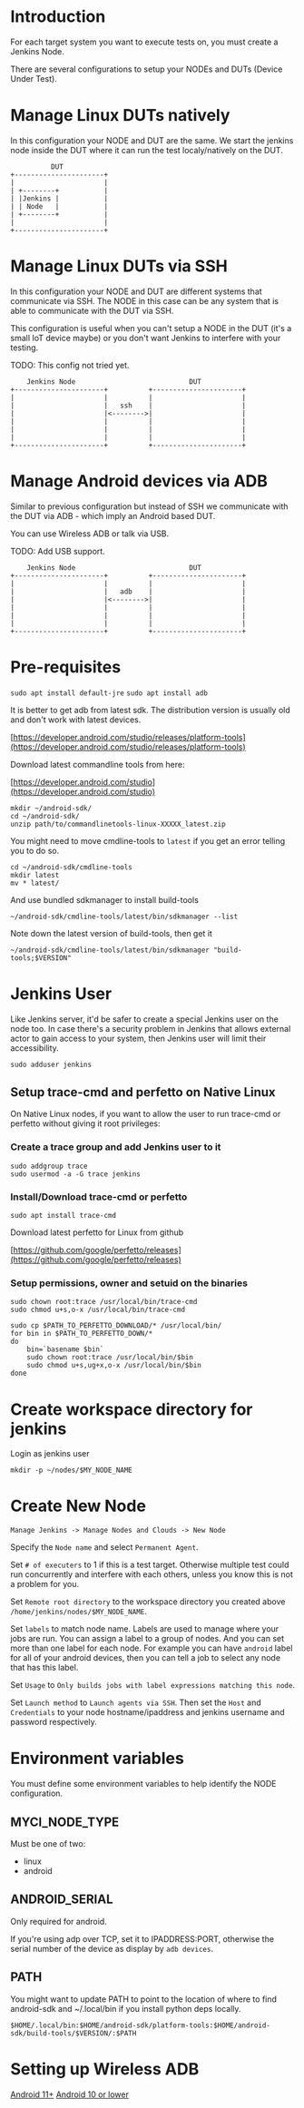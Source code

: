 # Introduction

For each target system you want to execute tests on, you must create a Jenkins
Node.

There are several configurations to setup your NODEs and DUTs (Device Under
Test).

# Manage Linux DUTs natively

In this configuration your NODE and DUT are the same. We start the jenkins node
inside the DUT where it can run the test localy/natively on the DUT.

              DUT
    +----------------------+
    |                      |
    | +--------+           |
    | |Jenkins |           |
    | | Node   |           |
    | +--------+           |
    |                      |
    +----------------------+

# Manage Linux DUTs via SSH

In this configuration your NODE and DUT are different systems that communicate
via SSH. The NODE in this case can be any system that is able to communicate
with the DUT via SSH.

This configuration is useful when you can't setup a NODE in the DUT (it's
a small IoT device maybe) or you don't want Jenkins to interfere with your
testing.

TODO: This config not tried yet.

        Jenkins Node                            DUT
    +----------------------+          +----------------------+
    |                      |          |                      |
    |                      |   ssh    |                      |
    |                      |<-------->|                      |
    |                      |          |                      |
    |                      |          |                      |
    |                      |          |                      |
    +----------------------+          +----------------------+

# Manage Android devices via ADB

Similar to previous configuration but instead of SSH we communicate with the
DUT via ADB - which imply an Android based DUT.

You can use Wireless ADB or talk via USB.

TODO: Add USB support.

        Jenkins Node                            DUT
    +----------------------+          +----------------------+
    |                      |          |                      |
    |                      |   adb    |                      |
    |                      |<-------->|                      |
    |                      |          |                      |
    |                      |          |                      |
    |                      |          |                      |
    +----------------------+          +----------------------+

# Pre-requisites

`sudo apt install default-jre`
`sudo apt install adb`

It is better to get adb from latest sdk. The distribution version is usually
old and don't work with latest devices.

[https://developer.android.com/studio/releases/platform-tools](https://developer.android.com/studio/releases/platform-tools)

Download latest commandline tools from here:

[https://developer.android.com/studio](https://developer.android.com/studio)

```
mkdir ~/android-sdk/
cd ~/android-sdk/
unzip path/to/commandlinetools-linux-XXXXX_latest.zip
```

You might need to move cmdline-tools to `latest` if you get an error telling
you to do so.

```
cd ~/android-sdk/cmdline-tools
mkdir latest
mv * latest/
```

And use bundled sdkmanager to install build-tools

`~/android-sdk/cmdline-tools/latest/bin/sdkmanager --list`

Note down the latest version of build-tools, then get it

`~/android-sdk/cmdline-tools/latest/bin/sdkmanager "build-tools;$VERSION"`

# Jenkins User

Like Jenkins server, it'd be safer to create a special Jenkins user on the node
too. In case there's a security problem in Jenkins that allows external actor
to gain access to your system, then Jenkins user will limit their
accessibility.

`sudo adduser jenkins`

## Setup trace-cmd and perfetto on Native Linux

On Native Linux nodes, if you want to allow the user to run trace-cmd or
perfetto without giving it root privileges:

### Create a trace group and add Jenkins user to it

```
sudo addgroup trace
sudo usermod -a -G trace jenkins
```

### Install/Download trace-cmd or perfetto

`sudo apt install trace-cmd`

Download latest perfetto for Linux from github

[https://github.com/google/perfetto/releases](https://github.com/google/perfetto/releases)

### Setup permissions, owner and setuid on the binaries

```
sudo chown root:trace /usr/local/bin/trace-cmd
sudo chmod u+s,o-x /usr/local/bin/trace-cmd
```

```
sudo cp $PATH_TO_PERFETTO_DOWNLOAD/* /usr/local/bin/
for bin in $PATH_TO_PERFETTO_DOWN/*
do
	bin=`basename $bin`
	sudo chown root:trace /usr/local/bin/$bin
	sudo chmod u+s,ug+x,o-x /usr/local/bin/$bin
done
```

# Create workspace directory for jenkins

Login as jenkins user

`mkdir -p ~/nodes/$MY_NODE_NAME`

# Create New Node

	Manage Jenkins -> Manage Nodes and Clouds -> New Node

Specify the `Node name` and select `Permanent Agent`.

Set `# of executers` to 1 if this is a test target. Otherwise multiple test
could run concurrently and interfere with each others, unless you know this is
not a problem for you.

Set `Remote root directory` to the workspace directory you created above
`/home/jenkins/nodes/$MY_NODE_NAME`.

Set `labels` to match node name. Labels are used to manage where your jobs are
run. You can assign a label to a group of nodes. And you can set more than one
label for each node. For example you can have `android` label for all of your
android devices, then you can tell a job to select any node that has this
label.

Set `Usage` to `Only builds jobs with label expressions matching this node`.

Set `Launch method` to `Launch agents via SSH`. Then set the `Host` and
`Credentials` to your node hostname/ipaddress and jenkins username and
password respectively.

# Environment variables

You must define some environment variables to help identify the NODE
configuration.

## MYCI_NODE_TYPE

Must be one of two:
- linux
- android

## ANDROID_SERIAL

Only required for android.

If you're using adp over TCP, set it to IPADDRESS:PORT, otherwise the serial
number of the device as display by `adb devices`.

## PATH

You might want to update PATH to point to the location of where to find
android-sdk and ~/.local/bin if you install python deps locally.

`$HOME/.local/bin:$HOME/android-sdk/platform-tools:$HOME/android-sdk/build-tools/$VERSION/:$PATH`

# Setting up Wireless ADB

[Android 11+](https://developer.android.com/studio/command-line/adb#connect-to-a-device-over-wi-fi-android-11+)
[Android 10 or lower](https://developer.android.com/studio/command-line/adb#wireless)
